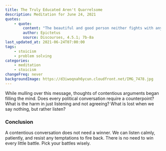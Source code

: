 ```yaml
---
title: The Truly Educated Aren't Quarrelsome
description: Meditation for June 24, 2021
quotes:
    - quote:
        content: "The beautiful and good person neither fights with anyone nor, as much as they are able, permits others to fight &hellip; this is the meaning of getting an education — learning what is your own affair and what is not. If a person carries themselves so, where is there any room for fighting?"
        author: Epictetus
        source: Discourses, 4.5.1; 7b-8a
last_updated_at: 2021-06-24T07:00:00
tags:
    - stoicism
    - problem solving
categories:
    - meditation
    - stoicism
changeFreq: never
backgroundImage: https://d3iwoqnah6ycun.cloudfront.net/IMG_7478.jpg
---
```


While mulling over this message, thoughts of contentious arguments began filling the mind. Does every political 
conversation require a counterpoint? What is the harm in just listening and not agreeing? What is lost when we say 
nothing, but rather listen?

### Conclusion

A contentious conversation does not need a winner. We can listen calmly, patiently, and resist any temptations to fire 
back. There is no need to win every little battle. Pick your battles wisely. 
